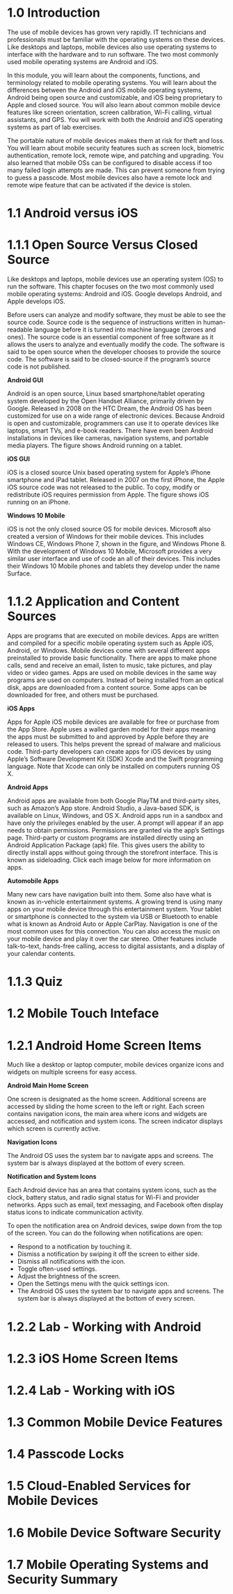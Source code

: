 # 1.0 Introduction

The use of mobile devices has grown very rapidly. IT technicians and professionals must be familiar with the operating systems on these devices. Like desktops and laptops, mobile devices also use operating systems to interface with the hardware and to run software. The two most commonly used mobile operating systems are Android and iOS.

In this module, you will learn about the components, functions, and terminology related to mobile operating systems. You will learn about the differences between the Android and iOS mobile operating systems, Android being open source and customizable, and iOS being proprietary to Apple and closed source. You will also learn about common mobile device features like screen orientation, screen calibration, Wi-Fi calling, virtual assistants, and GPS. You will work with both the Android and iOS operating systems as part of lab exercises.

The portable nature of mobile devices makes them at risk for theft and loss. You will learn about mobile security features such as screen lock, biometric authentication, remote lock, remote wipe, and patching and upgrading. You also learned that mobile OSs can be configured to disable access if too many failed login attempts are made. This can prevent someone from trying to guess a passcode. Most mobile devices also have a remote lock and remote wipe feature that can be activated if the device is stolen. 

# 1.1 Android versus iOS
# 1.1.1 Open Source Versus Closed Source

Like desktops and laptops, mobile devices use an operating system (OS) to run the software. This chapter focuses on the two most commonly used mobile operating systems: Android and iOS. Google develops Android, and Apple develops iOS.

Before users can analyze and modify software, they must be able to see the source code. Source code is the sequence of instructions written in human-readable language before it is turned into machine language (zeroes and ones). The source code is an essential component of free software as it allows the users to analyze and eventually modify the code. The software is said to be open source when the developer chooses to provide the source code. The software is said to be closed-source if the program’s source code is not published.

**Android GUI**

Android is an open source, Linux based smartphone/tablet operating system developed by the Open Handset Alliance, primarily driven by Google. Released in 2008 on the HTC Dream, the Android OS has been customized for use on a wide range of electronic devices. Because Android is open and customizable, programmers can use it to operate devices like laptops, smart TVs, and e-book readers. There have even been Android installations in devices like cameras, navigation systems, and portable media players. The figure shows Android running on a tablet.

**iOS GUI**

iOS is a closed source Unix based operating system for Apple’s iPhone smartphone and iPad tablet. Released in 2007 on the first iPhone, the Apple iOS source code was not released to the public. To copy, modify or redistribute iOS requires permission from Apple. The figure shows iOS running on an iPhone.

**Windows 10 Mobile**

iOS is not the only closed source OS for mobile devices. Microsoft also created a version of Windows for their mobile devices. This includes Windows CE, Windows Phone 7, shown in the figure, and Windows Phone 8. With the development of Windows 10 Mobile, Microsoft provides a very similar user interface and use of code an all of their devices. This includes their Windows 10 Mobile phones and tablets they develop under the name Surface.

# 1.1.2 Application and Content Sources

Apps are programs that are executed on mobile devices. Apps are written and compiled for a specific mobile operating system such as Apple iOS, Android, or Windows. Mobile devices come with several different apps preinstalled to provide basic functionality. There are apps to make phone calls, send and receive an email, listen to music, take pictures, and play video or video games.
Apps are used on mobile devices in the same way programs are used on computers. Instead of being installed from an optical disk, apps are downloaded from a content source. Some apps can be downloaded for free, and others must be purchased.

**iOS Apps**

Apps for Apple iOS mobile devices are available for free or purchase from the App Store. Apple uses a walled garden model for their apps meaning the apps must be submitted to and approved by Apple before they are released to users. This helps prevent the spread of malware and malicious code. Third-party developers can create apps for iOS devices by using Apple’s Software Development Kit (SDK) Xcode and the Swift programming language. Note that Xcode can only be installed on computers running OS X.

**Android Apps**

Android apps are available from both Google PlayTM and third-party sites, such as Amazon’s App store. Android Studio, a Java-based SDK, is available on Linux, Windows, and OS X. Android apps run in a sandbox and have only the privileges enabled by the user. A prompt will appear if an app needs to obtain permissions. Permissions are granted via the app’s Settings page.
Third-party or custom programs are installed directly using an Android Application Package (apk) file. This gives users the ability to directly install apps without going through the storefront interface. This is known as sideloading. Click each image below for more information on apps.

**Automobile Apps**

Many new cars have navigation built into them. Some also have what is known as in-vehicle entertainment systems. A growing trend is using many apps on your mobile device through this entertainment system. Your tablet or smartphone is connected to the system via USB or Bluetooth to enable what is known as Android Auto or Apple CarPlay. Navigation is one of the most common uses for this connection. You can also access the music on your mobile device and play it over the car stereo. Other features include talk-to-text, hands-free calling, access to digital assistants, and a display of your calendar contents.

# 1.1.3 Quiz

# 1.2 Mobile Touch Inteface
# 1.2.1 Android Home Screen Items

Much like a desktop or laptop computer, mobile devices organize icons and widgets on multiple screens for easy access.

**Android Main Home Screen**

One screen is designated as the home screen. Additional screens are accessed by sliding the home screen to the left or right. Each screen contains navigation icons, the main area where icons and widgets are accessed, and notification and system icons. The screen indicator displays which screen is currently active.

**Navigation Icons**

The Android OS uses the system bar to navigate apps and screens. The system bar is always displayed at the bottom of every screen.

**Notification and System Icons**

Each Android device has an area that contains system icons, such as the clock, battery status, and radio signal status for Wi-Fi and provider networks. Apps such as email, text messaging, and Facebook often display status icons to indicate communication activity.

To open the notification area on Android devices, swipe down from the top of the screen. You can do the following when notifications are open:

- Respond to a notification by touching it.
- Dismiss a notification by swiping it off the screen to either side.
- Dismiss all notifications with the icon.
- Toggle often-used settings.
- Adjust the brightness of the screen.
- Open the Settings menu with the quick settings icon.
- The Android OS uses the system bar to navigate apps and screens. The system bar is always displayed at the bottom of every screen.

# 1.2.2 Lab - Working with Android
# 1.2.3 iOS Home Screen Items
# 1.2.4 Lab - Working with iOS

# 1.3 Common Mobile Device Features
# 1.4 Passcode Locks
# 1.5 Cloud-Enabled Services for Mobile Devices
# 1.6 Mobile Device Software Security
# 1.7 Mobile Operating Systems and Security Summary


